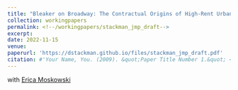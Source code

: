 ```yaml
---
title: "Bleaker on Broadway: The Contractual Origins of High-Rent Urban Blight"
collection: workingpapers
permalink: <!--/workingpapers/stackman_jmp_draft-->
excerpt:
date: 2022-11-15
venue: 
paperurl: 'https://dstackman.github.io/files/stackman_jmp_draft.pdf'
citation: #'Your Name, You. (2009). &quot;Paper Title Number 1.&quot; <i>Journal 1</i>. 1(1).'
---
```


with [Erica Moskowski](https://www.ericamoszkowski.com/research)

<!-- [Download paper here](https://dstackman.github.io/files/stackman_jmp_draft.pdf) --> 

